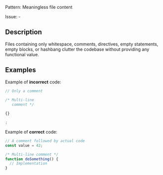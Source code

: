 Pattern: Meaningless file content

Issue: -

## Description

Files containing only whitespace, comments, directives, empty statements, empty blocks, or hashbang clutter the codebase without providing any functional value.

## Examples

Example of **incorrect** code:
```javascript
// Only a comment
   
/* Multi-line
   comment */

{}

;
```

Example of **correct** code:
```javascript
// A comment followed by actual code
const value = 42;

/* Multi-line comment */
function doSomething() {
  // Implementation
}
```